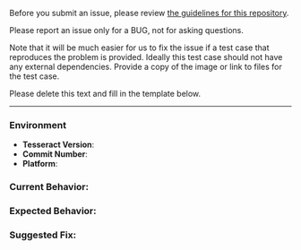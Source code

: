 Before you submit an issue, please review [the guidelines for this repository](https://github.com/tesseract-ocr/tesseract/blob/main/CONTRIBUTING.md).

Please report an issue only for a BUG, not for asking questions.

Note that it will be much easier for us to fix the issue if a test case that
reproduces the problem is provided. Ideally this test case should not have any
external dependencies. Provide a copy of the image or link to files for the test case.

Please delete this text and fill in the template below.

------------------------

### Environment

* **Tesseract Version**: <!-- compulsory. you must provide your version -->
* **Commit Number**: <!-- optional. if known - specify commit used, if built from source -->
* **Platform**: <!-- either `uname -a` output, or if Windows, version and 32-bit or 64-bit -->

### Current Behavior:

### Expected Behavior:

### Suggested Fix:
